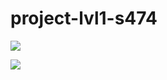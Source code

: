 # project-lvl1-s474

<a href="https://codeclimate.com/github/codeclimate/codeclimate/maintainability"><img src="https://api.codeclimate.com/v1/badges/a99a88d28ad37a79dbf6/maintainability" /></a>

<a href="travis-ci.org/impedance/project-lvl1-s474">
    <img src="travis-ci.com/impedance/project-lvl1-s474.svg?branch=master" /></a>

